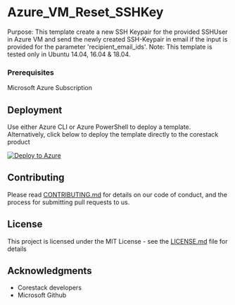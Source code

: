 
# Azure_VM_Reset_SSHKey

Purpose: This template create a new SSH Keypair for the provided SSHUser in Azure VM and send the newly created SSH-Keypair in email if the input is provided for the parameter 'recipient_email_ids'. Note: This template is tested only in Ubuntu 14.04, 16.04 & 18.04.

### Prerequisites

Microsoft Azure Subscription

## Deployment

Use either Azure CLI or Azure PowerShell to deploy a template. Alternatively, click below to deploy the template directly to the corestack product 

[![Deploy to Azure](https://docs.corestack.io/wp-content/uploads/2019/09/deploy-to-corestack.svg)](http://qa.corestack.io/heatstack/templates?repositories=github&external_redirect=true&name=Azure_VM_Reset_SSHKey&url=https://raw.githubusercontent.com/corestacklabs/Templates/master/arm/Azure_VM_Reset_SSHKey/Azure_VM_Reset_SSHKey_content.json&engine=arm&type[0]=Cloud&classification[0]=Provisioning&scope=tenant#/mytemplates)

## Contributing

Please read [CONTRIBUTING.md](https://gist.github.com/karthick-kk/30e4fd3f279492b4f040d5cd569d21d0) for details on our code of conduct, and the process for submitting pull requests to us.

## License

This project is licensed under the MIT License - see the [LICENSE.md](LICENSE.md) file for details

## Acknowledgments

* Corestack developers
* Microsoft Github

